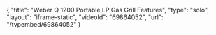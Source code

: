 {
    "title": "Weber Q 1200 Portable LP Gas Grill Features",
    "type": "solo",
    "layout": "iframe-static",
    "videoId": "69864052",
    "url": "\/tvpembed\/69864052"
}